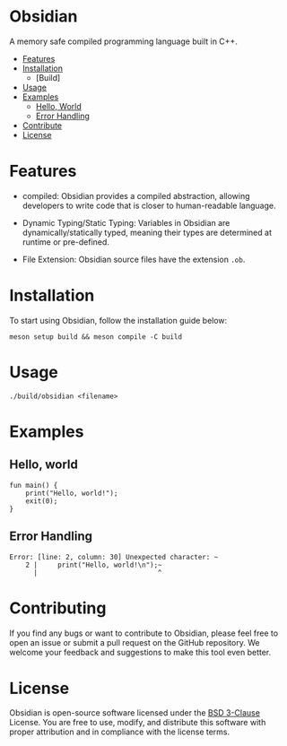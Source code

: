 # Obsidian
A memory safe compiled programming language built in C++.

- [Features](#features)
- [Installation](#installation)
    - [Build]
- [Usage](#usage)
- [Examples](#examples)
    - [Hello, World](#hello-world)
    - [Error Handling](#error-handling)
- [Contribute](#contributing)
- [License](#license)

# Features
- compiled: Obsidian provides a compiled abstraction, allowing developers to write code that is closer to human-readable language.
    
- Dynamic Typing/Static Typing: Variables in Obsidian are dynamically/statically typed, meaning their types are determined at runtime or pre-defined.
    
- File Extension: Obsidian source files have the extension `.ob`.

# Installation
To start using Obsidian, follow the installation guide below:

```
meson setup build && meson compile -C build
```

# Usage
```
./build/obsidian <filename>
```

# Examples

## Hello, world
```
fun main() {
    print("Hello, world!");
    exit(0);
}
```

## Error Handling
```
Error: [line: 2, column: 30] Unexpected character: ~
    2 |     print("Hello, world!\n");~
      |                              ^

```

# Contributing
If you find any bugs or want to contribute to Obsidian, please feel free to open an issue or submit a pull request on the GitHub repository. We welcome your feedback and suggestions to make this tool even better.

# License
Obsidian is open-source software licensed under the [BSD 3-Clause](LICENSE) License. You are free to use, modify, and distribute this software with proper attribution and in compliance with the license terms.
